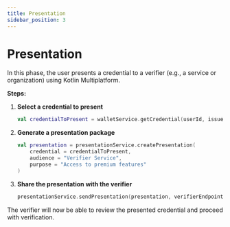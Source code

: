 ```yaml
---
title: Presentation
sidebar_position: 3
---
```


# Presentation

In this phase, the user presents a credential to a verifier (e.g., a service or organization) using Kotlin Multiplatform.

**Steps:**

1. **Select a credential to present**

   ```kotlin
   val credentialToPresent = walletService.getCredential(userId, issuedCredential.id)
   ```

2. **Generate a presentation package**

   ```kotlin
   val presentation = presentationService.createPresentation(
       credential = credentialToPresent,
       audience = "Verifier Service",
       purpose = "Access to premium features"
   )
   ```

3. **Share the presentation with the verifier**

   ```kotlin
   presentationService.sendPresentation(presentation, verifierEndpoint)
   ```

The verifier will now be able to review the presented credential and proceed with verification. 